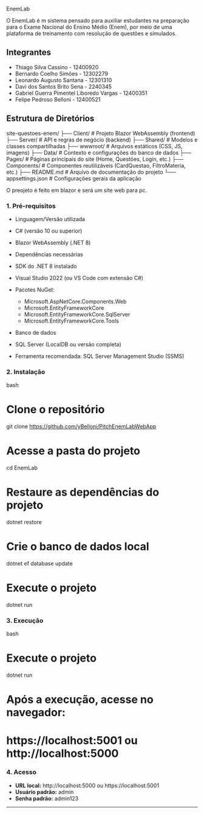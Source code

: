 EnemLab

O EnemLab é m sistema pensado para auxiliar estudantes na preparação para o Exame Nacional do Ensino Médio (Enem), por meio de uma plataforma de treinamento com resolução de questões e simulados.


## Integrantes
<!-- Liste todos os integrantes do grupo no formato Nome - Matrícula -->
- Thiago Silva Cassino - 12400920
- Bernardo Coelho Simões - 12302279
- Leonardo Augusto Santana - 12301310
- Davi dos Santos Brito Sena - 2240345
- Gabriel Guerra Pimentel Liboredo Vargas - 12400351
- Felipe Pedroso Belloni - 12400521 

## Estrutura de Diretórios

site-questoes-enem/
├── Client/                 # Projeto Blazor WebAssembly (frontend)
├── Server/                 # API e regras de negócio (backend)
├── Shared/                 # Modelos e classes compartilhadas
├── wwwroot/                # Arquivos estáticos (CSS, JS, imagens)
├── Data/                   # Contexto e configurações do banco de dados
├── Pages/                  # Páginas principais do site (Home, Questões, Login, etc.)
├── Components/             # Componentes reutilizáveis (CardQuestao, FiltroMateria, etc.)
├── README.md               # Arquivo de documentação do projeto
└── appsettings.json        # Configurações gerais da aplicação

O preojeto é feito em blazor e será um site web para pc.

### 1. Pré-requisitos

  - Linguagem/Versão utilizada
  - C# (versão 10 ou superior)
  - Blazor WebAssembly (.NET 8)

  - Dependências necessárias
  - SDK do .NET 8 instalado
  - Visual Studio 2022 (ou VS Code com extensão C#)
  - Pacotes NuGet:
    - Microsoft.AspNetCore.Components.Web
    - Microsoft.EntityFrameworkCore
    - Microsoft.EntityFrameworkCore.SqlServer
    - Microsoft.EntityFrameworkCore.Tools

  - Banco de dados
  - SQL Server (LocalDB ou versão completa)
  - Ferramenta recomendada: SQL Server Management Studio (SSMS)

### 2. Instalação

bash
# Clone o repositório
git clone https://github.com/yBelloni/PitchEnemLabWebApp

# Acesse a pasta do projeto
cd EnemLab

# Restaure as dependências do projeto
dotnet restore

# Crie o banco de dados local
dotnet ef database update

# Execute o projeto
dotnet run

### 3. Execução

bash
# Execute o projeto
dotnet run

# Após a execução, acesse no navegador:
# https://localhost:5001 ou http://localhost:5000

### 4. Acesso

- **URL local:** http://localhost:5000 ou https://localhost:5001
- **Usuário padrão:** admin
- **Senha padrão:** admin123

---
